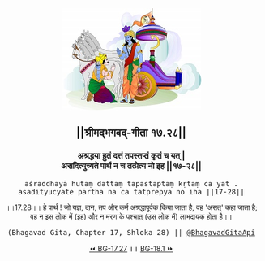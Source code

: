 <center><img src="../../asset/BG.png" alt="#API #bhagavadgitaapi #slok #nodejs #js #api #gitaapi #krishna #hinduism #vedic #ISKCON #shreemadbhagavadgita #technology"/>
<h2>||श्रीमद्‍भगवद्‍-गीता १७.२८||</h2>
<h3>अश्रद्धया हुतं दत्तं तपस्तप्तं कृतं च यत् |<br/>असदित्युच्यते पार्थ न च तत्प्रेत्य नो इह ||१७-२८||</h3>
<pre>aśraddhayā hutaṃ dattaṃ tapastaptaṃ kṛtaṃ ca yat .<br/>asadityucyate pārtha na ca tatprepya no iha ||17-28||</pre>
<p>।।17.28।। हे पार्थ ! जो यज्ञ, दान, तप और कर्म अश्रद्धापूर्वक किया जाता है, वह 'असत्' कहा जाता है; वह न इस लोक में (इह) और न मरण के पश्चात् (उस लोक में) लाभदायक होता है।।</p>
<pre>(Bhagavad Gita, Chapter 17, Shloka 28) || <a href="https://twitter.com/bhagavadgitaapi">@BhagavadGitaApi</a></pre><a href="../../17/27">⏪  BG-17.27</a><b>        ।।        </b><a href="../../18/1">BG-18.1  ⏩</a></center>